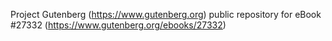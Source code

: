 Project Gutenberg (https://www.gutenberg.org) public repository for eBook #27332 (https://www.gutenberg.org/ebooks/27332)
